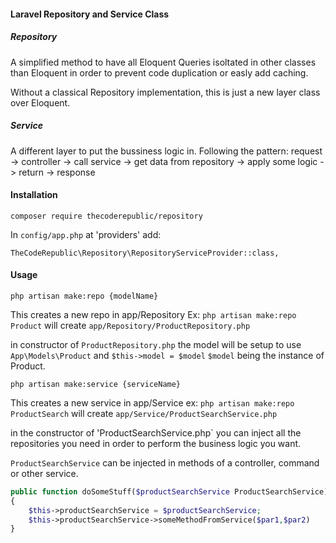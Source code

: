 #### Laravel Repository and Service Class
##### Repository
A simplified method to have all Eloquent Queries isoltated in other classes than Eloquent in order to prevent code duplication or easly add caching.

Without a classical Repository implementation, this is just a new layer class over Eloquent. 

##### Service
A different layer to put the bussiness logic in. Following the pattern:
request -> controller -> call service -> get data from repository -> apply some logic -> return -> response

#### Installation
`composer require thecoderepublic/repository`

In  `config/app.php` at 'providers' add:

`TheCodeRepublic\Repository\RepositoryServiceProvider::class,`

#### Usage

`php artisan make:repo {modelName}`

This creates a new repo in app/Repository
Ex: `php artisan make:repo Product` will create `app/Repository/ProductRepository.php`

in constructor of `ProductRepository.php` the model will be setup to use
`App\Models\Product` and `$this->model = $model` `$model` being the instance of Product.

`php artisan make:service {serviceName}`

This creates a new service in app/Service
ex: `php artisan make:repo ProductSearch` will create `app/Service/ProductSearchService.php`

in the constructor of 'ProductSearchService.php` you can inject all the repositories you need
in order to perform the business logic you want.

`ProductSearchService` can be injected in methods of a controller, command or other service.

```php
public function doSomeStuff($productSearchService ProductSearchService)
{
    $this->productSearchService = $productSearchService;
    $this->productSearchService->someMethodFromService($par1,$par2)
}
```


